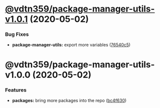 # [@vdtn359/package-manager-utils-v1.0.1](https://github.com/vdtn359/vdtn359-os/compare/@vdtn359/package-manager-utils-v1.0.0...@vdtn359/package-manager-utils-v1.0.1) (2020-05-02)


### Bug Fixes

* **package-manager-utils:** export more variables ([76540c5](https://github.com/vdtn359/vdtn359-os/commit/76540c5d79a32cf9827216915871f9cc2cbe2603))

# @vdtn359/package-manager-utils-v1.0.0 (2020-05-02)


### Features

* **packages:** bring more packages into the repo ([bc4f630](https://github.com/vdtn359/vdtn359-os/commit/bc4f6306538a5192ffb757b06c8cf9bf22d5e3bf))
